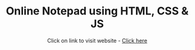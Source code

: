 <div style="text-align: center">
  <h1>Online Notepad using HTML, CSS & JS</h1>
  <p>Click on link to visit website - <a href="https://onlinenotepad-iota.vercel.app/">Click here</a></p>
</div>
